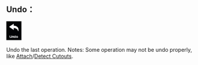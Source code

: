 ## Undo：

![](../.gitbook/assets/undo.jpg)

Undo the last operation. Notes: Some operation may not be undo properly, like [Attach](../tools/#attach)/[Detect Cutouts](../tools/#detect-cutouts).

